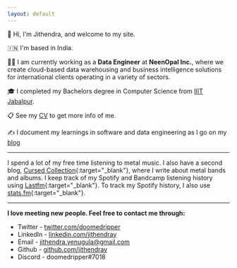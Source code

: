 ```yaml
---
layout: default
---
```


👋 Hi, I'm Jithendra, and welcome to my site.

🇮🇳 I'm based in India.

👨‍💻 I am currently working as a **Data Engineer** at **NeenOpal Inc.**, where we create cloud-based data warehousing and business intelligence solutions for international clients operating in a variety of sectors.

🎓 I completed my Bachelors degree in Computer Science from [IIIT Jabalpur](http://cse.iiitdmj.ac.in/).

📋 See my [CV](https://jithendray.github.io/cv) to get more info of me.

✍️ I document my learnings in software and data engineering as I go on my [blog](https://jithendray.github.io/blog.html)

***


I spend a lot of my free time listening to metal music. I also have a second blog, [Cursed Collection](https://cursedcollection.github.io/){:target="_blank"}, where I write about metal bands and albums. I keep track of my Spotify and Bandcamp listening history using [Lastfm](https://www.last.fm/user/Jithendray){:target="_blank"}. To track my Spotify history, I also use [stats.fm](https://stats.fm/doomedripper){:target="_blank"}.

 
<!--I am currently building a habit of reading. I track my reading on [goodreads](https://www.goodreads.com/user/show/94896307-jithendra-yenugula).-->

***


**I love meeting new people. Feel free to contact me through:**

- Twitter - [twitter.com/doomedripper](https://twitter.com/doomedripper)
- LinkedIn - [linkedin.com/jithendray](https://www.linkedin.com/in/jithendray/)
- Email - [jithendra.yenugula@gmail.com](mailto:jithendra.yenugula@gmail.com)
- Github - [github.com/jithendray](https://github.com/jithendray)
- Discord - doomedripper#7018

